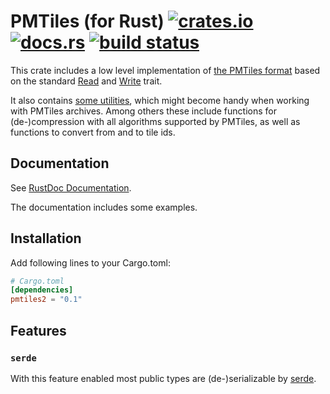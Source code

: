 # PMTiles (for Rust) [![crates.io](https://img.shields.io/crates/v/pmtiles2?style=flat-square&logo=rust)](https://crates.io/crates/pmtiles2) [![docs.rs](https://img.shields.io/badge/docs.rs-pmtiles2-66c2a5.svg?logo=docs.rs&style=flat-square)](https://docs.rs/pmtiles2) [![build status](https://img.shields.io/github/actions/workflow/status/arma-place/pmtiles-rs/CI.yml?branch=master&style=flat-square)](https://github.com/arma-place/pmtiles-rs/actions?query=branch%3Amaster)

This crate includes a low level implementation of [the PMTiles format](https://github.com/protomaps/PMTiles) based on the standard [Read](https://doc.rust-lang.org/std/io/trait.Read.html) and [Write](https://doc.rust-lang.org/std/io/trait.Write.html) trait.

It also contains [some utilities](https://docs.rs/pmtiles2/latest/pmtiles2/util/), which might become handy when working with PMTiles archives. Among others these include functions for (de-)compression with all algorithms supported by PMTiles, as well as functions to convert from and to tile ids.

## Documentation
See [RustDoc Documentation](https://docs.rs/pmtiles2).

The documentation includes some examples.

## Installation

Add following lines to your Cargo.toml:
```toml
# Cargo.toml
[dependencies]
pmtiles2 = "0.1"
```

## Features

### `serde`
With this feature enabled most public types are (de-)serializable by [serde](https://crates.io/crates/serde).